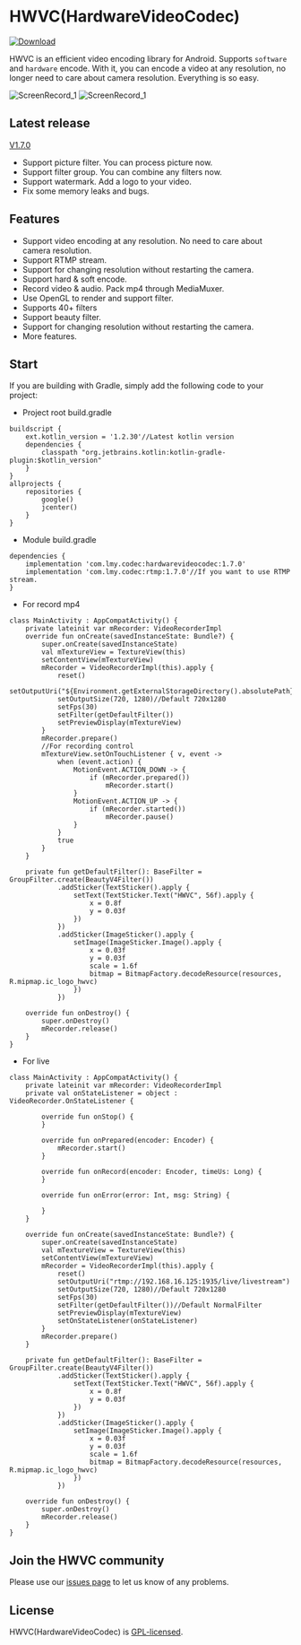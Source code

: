 # HWVC(HardwareVideoCodec)
[ ![Download](https://api.bintray.com/packages/lmylr/maven/hardwarevideocodec/images/download.svg) ](https://bintray.com/lmylr/maven/hardwarevideocodec/_latestVersion)

HWVC is an efficient video encoding library for Android. Supports `software` and `hardware` encode.
With it, you can encode a video at any resolution, no longer need to care about camera resolution. Everything is so easy.

![ScreenRecord_1](https://github.com/lmylr/HardwareVideoCodec/blob/master/images/ScreenRecord_1.gif)
![ScreenRecord_1](https://github.com/lmylr/HardwareVideoCodec/blob/master/images/ScreenRecord_2.gif)
## Latest release
[V1.7.0](https://github.com/lmylr/HardwareVideoCodec/releases/tag/v1.7.0)

* Support picture filter. You can process picture now.
* Support filter group. You can combine any filters now.
* Support watermark. Add a logo to your video.
* Fix some memory leaks and bugs.

## Features
* Support video encoding at any resolution. No need to care about camera resolution.
* Support RTMP stream.
* Support for changing resolution without restarting the camera.
* Support hard & soft encode.
* Record video & audio. Pack mp4 through MediaMuxer.
* Use OpenGL to render and support filter.
* Supports 40+ filters
* Support beauty filter.
* Support for changing resolution without restarting the camera.
* More features.

## Start
If you are building with Gradle, simply add the following code to your project:
* Project root build.gradle
```
buildscript {
    ext.kotlin_version = '1.2.30'//Latest kotlin version
    dependencies {
        classpath "org.jetbrains.kotlin:kotlin-gradle-plugin:$kotlin_version"
    }
}
allprojects {
    repositories {
        google()
        jcenter()
    }
}
```
* Module build.gradle
```
dependencies {
    implementation 'com.lmy.codec:hardwarevideocodec:1.7.0'
    implementation 'com.lmy.codec:rtmp:1.7.0'//If you want to use RTMP stream.
}
```
* For record mp4
```
class MainActivity : AppCompatActivity() {
    private lateinit var mRecorder: VideoRecorderImpl
    override fun onCreate(savedInstanceState: Bundle?) {
        super.onCreate(savedInstanceState)
        val mTextureView = TextureView(this)
        setContentView(mTextureView)
        mRecorder = VideoRecorderImpl(this).apply {
            reset()
            setOutputUri("${Environment.getExternalStorageDirectory().absolutePath}/test.mp4")
            setOutputSize(720, 1280)//Default 720x1280
            setFps(30)
            setFilter(getDefaultFilter())
            setPreviewDisplay(mTextureView)
        }
        mRecorder.prepare()
        //For recording control
        mTextureView.setOnTouchListener { v, event ->
            when (event.action) {
                MotionEvent.ACTION_DOWN -> {
                    if (mRecorder.prepared())
                        mRecorder.start()
                }
                MotionEvent.ACTION_UP -> {
                    if (mRecorder.started())
                        mRecorder.pause()
                }
            }
            true
        }
    }

    private fun getDefaultFilter(): BaseFilter = GroupFilter.create(BeautyV4Filter())
            .addSticker(TextSticker().apply {
                setText(TextSticker.Text("HWVC", 56f).apply {
                    x = 0.8f
                    y = 0.03f
                })
            })
            .addSticker(ImageSticker().apply {
                setImage(ImageSticker.Image().apply {
                    x = 0.03f
                    y = 0.03f
                    scale = 1.6f
                    bitmap = BitmapFactory.decodeResource(resources, R.mipmap.ic_logo_hwvc)
                })
            })

    override fun onDestroy() {
        super.onDestroy()
        mRecorder.release()
    }
}
```
* For live
```
class MainActivity : AppCompatActivity() {
    private lateinit var mRecorder: VideoRecorderImpl
    private val onStateListener = object : VideoRecorder.OnStateListener {

        override fun onStop() {
        }

        override fun onPrepared(encoder: Encoder) {
            mRecorder.start()
        }

        override fun onRecord(encoder: Encoder, timeUs: Long) {
        }

        override fun onError(error: Int, msg: String) {

        }
    }

    override fun onCreate(savedInstanceState: Bundle?) {
        super.onCreate(savedInstanceState)
        val mTextureView = TextureView(this)
        setContentView(mTextureView)
        mRecorder = VideoRecorderImpl(this).apply {
            reset()
            setOutputUri("rtmp://192.168.16.125:1935/live/livestream")
            setOutputSize(720, 1280)//Default 720x1280
            setFps(30)
            setFilter(getDefaultFilter())//Default NormalFilter
            setPreviewDisplay(mTextureView)
            setOnStateListener(onStateListener)
        }
        mRecorder.prepare()
    }

    private fun getDefaultFilter(): BaseFilter = GroupFilter.create(BeautyV4Filter())
            .addSticker(TextSticker().apply {
                setText(TextSticker.Text("HWVC", 56f).apply {
                    x = 0.8f
                    y = 0.03f
                })
            })
            .addSticker(ImageSticker().apply {
                setImage(ImageSticker.Image().apply {
                    x = 0.03f
                    y = 0.03f
                    scale = 1.6f
                    bitmap = BitmapFactory.decodeResource(resources, R.mipmap.ic_logo_hwvc)
                })
            })

    override fun onDestroy() {
        super.onDestroy()
        mRecorder.release()
    }
}
```
## Join the HWVC community
Please use our [issues page](https://github.com/lmylr/HardwareVideoCodec/issues) to let us know of any problems.

## License
HWVC(HardwareVideoCodec) is [GPL-licensed](https://github.com/lmylr/HardwareVideoCodec/tree/master/LICENSE).